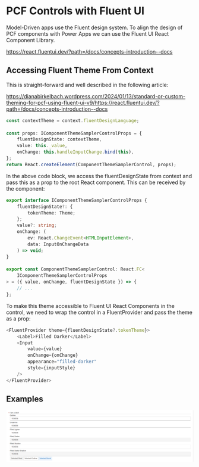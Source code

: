 # PCF Controls with Fluent UI

Model-Driven apps use the Fluent design system. To align the design of PCF
components with Power Apps we can use the Fluent UI React Component Library.

<https://react.fluentui.dev/?path=/docs/concepts-introduction--docs>

## Accessing Fluent Theme From Context

This is straight-forward and well described in the following article:

<https://dianabirkelbach.wordpress.com/2024/01/13/standard-or-custom-theming-for-pcf-using-fluent-ui-v9/https://react.fluentui.dev/?path=/docs/concepts-introduction--docs>

```ts
const contextTheme = context.fluentDesignLanguage;

const props: IComponentThemeSamplerControlProps = {
    fluentDesignState: contextTheme,
    value: this._value,
    onChange: this.handleInputChange.bind(this),
};
return React.createElement(ComponentThemeSamplerControl, props);
```

In the above code block, we access the fluentDesignState from context and pass
this as a prop to the root React component. This can be received by the
component:

```ts
export interface IComponentThemeSamplerControlProps {
    fluentDesignState?: {
        tokenTheme: Theme;
    };
    value?: string;
    onChange: (
        ev: React.ChangeEvent<HTMLInputElement>,
        data: InputOnChangeData
    ) => void;
}

export const ComponentThemeSamplerControl: React.FC<
    IComponentThemeSamplerControlProps
> = ({ value, onChange, fluentDesignState }) => {
    // ...
};
```

To make this theme accessible to Fluent UI React Components in the control, we
need to wrap the control in a FluentProvider and pass the theme as a prop:

```ts
<FluentProvider theme={fluentDesignState?.tokenTheme}>
    <Label>Filled Darker</Label>
    <Input
        value={value}
        onChange={onChange}
        appearance="filled-darker"
        style={inputStyle}
    />
</FluentProvider>
```

## Examples

![in context](./screens/in-context.png)
